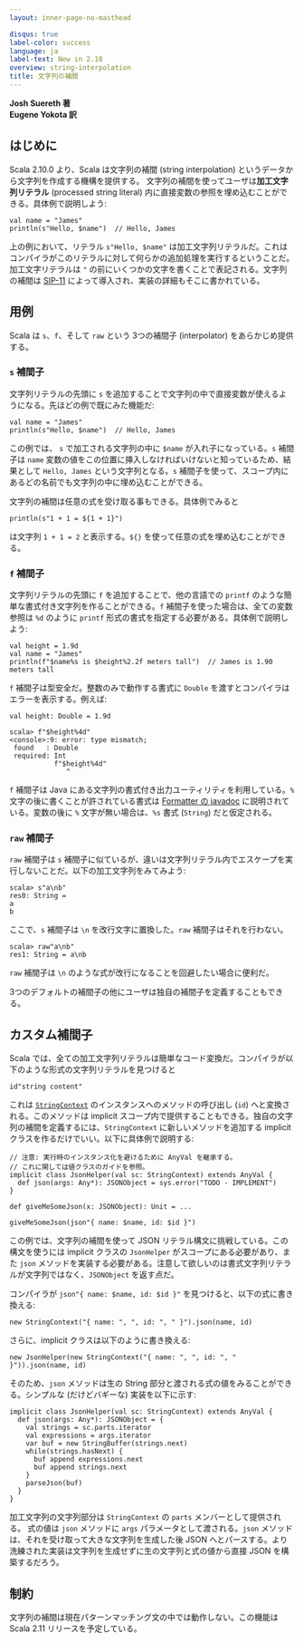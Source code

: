 ```yaml
---
layout: inner-page-no-masthead

disqus: true
label-color: success
language: ja
label-text: New in 2.10
overview: string-interpolation
title: 文字列の補間
---
```


**Josh Suereth 著**<br>
**Eugene Yokota 訳**

## はじめに

Scala 2.10.0 より、Scala は文字列の補間 (string interpolation) というデータから文字列を作成する機構を提供する。
文字列の補間を使ってユーザは<b>加工文字列リテラル</b> (processed string literal) 内に直接変数の参照を埋め込むことができる。具体例で説明しよう:

    val name = "James"
    println(s"Hello, $name")  // Hello, James

上の例において、リテラル `s"Hello, $name"` は加工文字列リテラルだ。これはコンパイラがこのリテラルに対して何らかの追加処理を実行するということだ。加工文字リテラルは `"` の前にいくつかの文字を書くことで表記される。文字列の補間は [SIP-11](http://docs.scala-lang.org/sips/pending/string-interpolation.html) によって導入され、実装の詳細もそこに書かれている。

## 用例

Scala は `s`、`f`、そして `raw` という 3つの補間子 (interpolator) をあらかじめ提供する。

### `s` 補間子

文字列リテラルの先頭に `s` を追加することで文字列の中で直接変数が使えるようになる。先ほどの例で既にみた機能だ:

    val name = "James"
    println(s"Hello, $name")  // Hello, James

この例では、 `s` で加工される文字列の中に `$name` が入れ子になっている。`s` 補間子は `name` 変数の値をこの位置に挿入しなければいけないと知っているため、結果として `Hello, James` という文字列となる。`s` 補間子を使って、スコープ内にあるどの名前でも文字列の中に埋め込むことができる。

文字列の補間は任意の式を受け取る事もできる。具体例でみると

    println(s"1 + 1 = ${1 + 1}")

は文字列 `1 + 1 = 2` と表示する。`${}` を使って任意の式を埋め込むことができる。

### `f` 補間子

文字列リテラルの先頭に `f` を追加することで、他の言語での `printf` のような簡単な書式付き文字列を作ることができる。`f` 補間子を使った場合は、全ての変数参照は `%d` のように `printf` 形式の書式を指定する必要がある。具体例で説明しよう:

    val height = 1.9d
    val name = "James"
    println(f"$name%s is $height%2.2f meters tall")  // James is 1.90 meters tall

`f` 補間子は型安全だ。整数のみで動作する書式に `Double` を渡すとコンパイラはエラーを表示する。例えば:

    val height: Double = 1.9d
    
    scala> f"$height%4d"
    <console>:9: error: type mismatch;
     found   : Double
     required: Int
               f"$height%4d"
                  ^

`f` 補間子は Java にある文字列の書式付き出力ユーティリティを利用している。`%` 文字の後に書くことが許されている書式は [Formatter の javadoc](http://docs.oracle.com/javase/jp/1.5.0/api/java/util/Formatter.html#detail) に説明されている。変数の後に `%` 文字が無い場合は、`%s` 書式 (`String`) だと仮定される。

### `raw` 補間子

`raw` 補間子は `s` 補間子に似ているが、違いは文字列リテラル内でエスケープを実行しないことだ。以下の加工文字列をみてみよう:

    scala> s"a\nb"
    res0: String = 
    a
    b

ここで、`s` 補間子は `\n` を改行文字に置換した。`raw` 補間子はそれを行わない。

    scala> raw"a\nb"
    res1: String = a\nb

`raw` 補間子は `\n` のような式が改行になることを回避したい場合に便利だ。

3つのデフォルトの補間子の他にユーザは独自の補間子を定義することもできる。

## カスタム補間子

Scala では、全ての加工文字列リテラルは簡単なコード変換だ。コンパイラが以下のような形式の文字列リテラルを見つけると

    id"string content"

これは [`StringContext`](http://www.scala-lang.org/api/current/index.html#scala.StringContext) のインスタンスへのメソッドの呼び出し (`id`) へと変換される。このメソッドは implicit スコープ内で提供することもできる。独自の文字列の補間を定義するには、`StringContext` に新しいメソッドを追加する implicit クラスを作るだけでいい。以下に具体例で説明する:

    // 注意: 実行時のインスタンス化を避けるために AnyVal を継承する。
    // これに関しては値クラスのガイドを参照。
    implicit class JsonHelper(val sc: StringContext) extends AnyVal {
      def json(args: Any*): JSONObject = sys.error("TODO - IMPLEMENT")
    }
    
    def giveMeSomeJson(x: JSONObject): Unit = ...
    
    giveMeSomeJson(json"{ name: $name, id: $id }")

この例では、文字列の補間を使って JSON リテラル構文に挑戦している。この構文を使うには implicit クラスの `JsonHelper` がスコープにある必要があり、また `json` メソッドを実装する必要がある。注意して欲しいのは書式文字列リテラルが文字列ではなく、`JSONObject` を返す点だ。

コンパイラが `json"{ name: $name, id: $id }"` を見つけると、以下の式に書き換える:

    new StringContext("{ name: ", ", id: ", " }").json(name, id)

さらに、implicit クラスは以下のように書き換える:

    new JsonHelper(new StringContext("{ name: ", ", id: ", " }")).json(name, id)

そのため、`json` メソッドは生の String 部分と渡される式の値をみることができる。シンプルな (だけどバギーな) 実装を以下に示す:

    implicit class JsonHelper(val sc: StringContext) extends AnyVal {
      def json(args: Any*): JSONObject = {
        val strings = sc.parts.iterator
        val expressions = args.iterator
        var buf = new StringBuffer(strings.next)
        while(strings.hasNext) {
          buf append expressions.next
          buf append strings.next
        }
        parseJson(buf)
      }
    }

加工文字列の文字列部分は `StringContext` の `parts` メンバーとして提供される。
式の値は `json` メソッドに `args` パラメータとして渡される。`json` メソッドは、それを受け取って大きな文字列を生成した後 JSON へとパースする。より洗練された実装は文字列を生成せずに生の文字列と式の値から直接 JSON を構築するだろう。

## 制約

文字列の補間は現在パターンマッチング文の中では動作しない。この機能は Scala 2.11 リリースを予定している。
